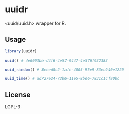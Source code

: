 # uuidr

<uuid/uuid.h> wrapper for R.


## Usage

```R
library(uuidr)

uuid() # 4e6003be-d4f6-4e57-9447-4e376f932383

uuid_random() # 3eeed8c2-1afe-4005-85e9-83ec940e1220

uuid_time() # ad727e24-72b6-11e5-8be6-7831c1cf90bc

```

## License

LGPL-3
